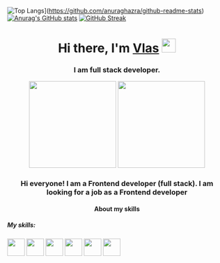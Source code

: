 ![Top Langs](https://github-readme-stats.vercel.app/api/top-langs/?username=Exooo1&theme=dark)](https://github.com/anuraghazra/github-readme-stats)
[![Anurag's GitHub stats](https://github-readme-stats.vercel.app/api?username=Exooo1&show_icons=true&theme=tokyonight)](https://github.com/anuraghazra/github-readme-stats)
[![GitHub Streak](https://github-readme-streak-stats.herokuapp.com/?user=Exooo1&theme=dark)](https://git.io/streak-stats)
<h1 align="center">Hi there, I'm <a href="https://daniilshat.ru/" target="_blank">Vlas</a> 
<img src="https://github.com/blackcater/blackcater/raw/main/images/Hi.gif" height="32"/></h1>
<h3 align="center">I am full stack developer.</h3>
<div id="header" align="center" background-color="red" display="flex">
  <img src="https://user-images.githubusercontent.com/52352285/96442452-c64f2700-1228-11eb-8c92-35a64d4cef32.gif" height="200px"/>
  <img src="https://media.giphy.com/media/kdFc8fubgS31b8DsVu/giphy.gif" height="200px"/>
</div>
  <div align="center">
    <h3>Hi everyone! I am a Frontend developer (full stack). I am looking for a job as a Frontend developer</h2>
  </div>
  <div>
    <h4 align="center">About my skills</h4>
    <div>
      <h5>My skills:</h5>
      <img width='40px'  src='https://cdn-media-1.freecodecamp.org/images/1*jnqXL4Q-iW0qxodFDTxyFQ.jpeg'/>
      <img width='40px'  src='https://pbs.twimg.com/profile_images/1110148780991623201/vlqCsAVP_400x400.png'/>
      <img width='40px'  src='https://res.cloudinary.com/practicaldev/image/fetch/s--bH970DGV--/c_imagga_scale,f_auto,fl_progressive,h_1080,q_auto,w_1080/https://dev-to-uploads.s3.amazonaws.com/i/j065mcmc1r78ycbdl7bt.jpg'/>
      <img width='40px'  src='https://ih1.redbubble.net/image.438908244.6144/st,small,507x507-pad,600x600,f8f8f8.u2.jpg'/>
      <img width='40px'  src='https://upload.wikimedia.org/wikipedia/commons/6/6a/JavaScript-logo.png'/>
      <img width='40px'  src='https://mui.com/static/logo.png'/>
      <img width='40px'  src='https://repository-images.githubusercontent.com/347723622/92065800-865a-11eb-9626-dff3cb7fef55/>
    </div>
  </div>
